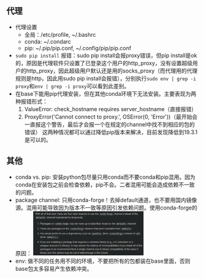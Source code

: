 ## 代理
- 代理设置
	- 全局：/etc/profile, ~/.bashrc
	- conda: ~/.condarc
	- pip: ~/.pip/pip.conf, ~/.config/pip/pip.conf
- `sudo pip install` 报错：sudo pip install会报proxy错误，但pip install是ok的，原因是代理软件只设置了已登录这个用户的http_proxy，没有设置超级用户的http_proxy，因此超级用户默认还是用的socks_proxy（而代理用的代理规则是http，因此用sudo pip install会报错），分别执行`sudo env | grep -i proxy`和`env | grep -i proxy`可以看到此差别。
- 在base下能用pip代理安装，但在其他conda环境下无法安装。主要表现为两种报错形式：
	1. ValueError: check_hostname requires server_hostname（直接报错）
  2. ProxyError('Cannot connect to proxy.', OSError(0, 'Error'))（最开始会一直报这个警告，最后才会报一个在规定的channel中找不到相应的包的错误）
	这两种情况都可以通过降低pip版本来解决，目前发现降低到19.3.1是可以的。

## 其他
- conda vs. pip: 安装python包尽量只用conda而不要conda和pip混用。因为conda在安装包之前会检查依赖，pip不会。二者混用可能会造成依赖不一致的问题。
- package channel: 只用conda-forge！去掉default通道，也不要用国内镜像源。混用可能导致因为版本不一致等原因引发依赖问题。使用conda-forge的原因：
  <img src=img/conda-pip_1.png width=60%><br/>
- env: 做不同的任务用不同的环境，不要把所有的包都装在base里面，否则base包太多容易产生依赖冲突。